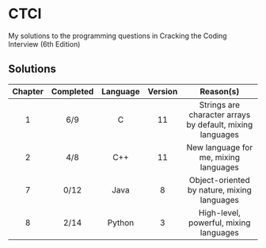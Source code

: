# CTCI
My solutions to the programming questions in Cracking the Coding Interview (6th Edition) 

## Solutions
| Chapter | Completed | Language | Version |                         Reason(s)                         |
|:-------:|:---------:|:--------:|:-------:|:---------------------------------------------------------:|
|    1    |    6/9    |  C       |  11     | Strings are character arrays by default, mixing languages |
|    2    |    4/8    |  C++     |  11     | New language for me, mixing languages                     |
|    7    |    0/12   |  Java    |  8      | Object-oriented by nature, mixing languages               |
|    8    |    2/14   |  Python  |  3      | High-level, powerful, mixing languages                    |
